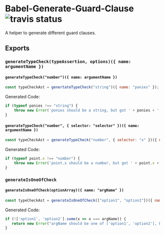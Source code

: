 # Babel-Generate-Guard-Clause ![travis status](https://travis-ci.org/DanielMSchmidt/babel-generate-guard-clauses.svg?branch=master)

A helper to generate different guard clauses.

## Exports

### `generateTypeCheck(typeAssertion, options)({ name: argumentName })`

#### `generateTypeCheck("number")({ name: argumentName })`

```js
const typeCheckAst = genertateTypeCheck("string")({ name: "ponies" });
```

Generated Code:
```js
if (typeof ponies !== "string") {
    throw new Error('ponies should be a string, but got ' + ponies + '(' + typeof ponies +  ')');
}
```

#### `generateTypeCheck("number", { selector: "selector" })({ name: argumentName })`

```js
const typeCheckAst = generateTypeCheck("number", { selector: "x" })({ name: "point" });
```

Generated Code:
```js
if (typeof point.x !== "number") {
    throw new Error('point.x should be a number, but got ' + point.x + '(' + typeof point.x +  ')');
}
```

### `generateIsOneOfCheck`

#### `generateIsOneOfCheck(optionArray)({ name: "argName" })`

```js
const typeCheckAst = generateIsOneOfCheck(["option1", "option2"])({ name: "argName" });
```

Generated Code:
```js
if (!['option1', 'option2'].some(x => x === argName)) {
   return new Error("argName should be one of ['option1', 'option2'], but got " + argName);
}
```
